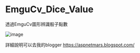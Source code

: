 # EmguCv_Dice_Value
透過EmguCv圖形辨識骰子點數

![image](https://4.bp.blogspot.com/-euJp1DVYNsk/XJyexbe8OzI/AAAAAAAACV0/QhK_RO8sQG88xO6dVRJQXmgv6vVlVlPYACLcBGAs/s640/1.png)

詳細說明可以去我的blogger
https://aspnetmars.blogspot.com/
